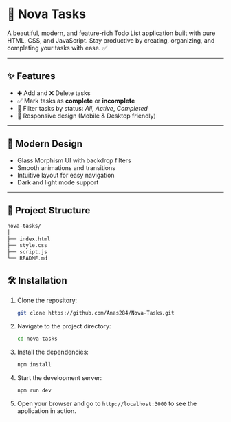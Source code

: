 # 🚀 Nova Tasks

A beautiful, modern, and feature-rich Todo List application built with pure HTML, CSS, and JavaScript.
Stay productive by creating, organizing, and completing your tasks with ease. ✅

---

## ✨ Features

- ➕ Add and ❌ Delete tasks
- ✅ Mark tasks as **complete** or **incomplete**
- 🔎 Filter tasks by status: _All_, _Active_, _Completed_
- 📱 Responsive design (Mobile & Desktop friendly)

---

## 🎨 Modern Design

- Glass Morphism UI with backdrop filters
- Smooth animations and transitions
- Intuitive layout for easy navigation
- Dark and light mode support

---

## 📁 Project Structure

```bash
nova-tasks/
│
├── index.html
├── style.css
├── script.js
└── README.md
```

## 🛠️ Installation

1. Clone the repository:
   ```bash
   git clone https://github.com/Anas284/Nova-Tasks.git
   ```
2. Navigate to the project directory:
   ```bash
   cd nova-tasks
   ```
3. Install the dependencies:
   ```bash
   npm install
   ```
4. Start the development server:
   ```bash
   npm run dev
   ```
5. Open your browser and go to `http://localhost:3000` to see the application in action.
